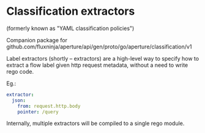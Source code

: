 # Classification extractors

(formerly known as "YAML classification policies")

Companion package for github.com/fluxninja/aperture/api/gen/proto/go/aperture/classification/v1

Label extractors (shortly – extractors) are a high-level way to specify how to
extract a flow label given http request metadata, without a need to write rego
code.

Eg.:

```yaml
extractor:
  json:
    from: request.http.body
    pointer: /query
```

Internally, multiple extractors will be compiled to a single rego module.
